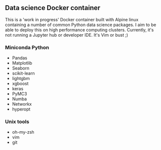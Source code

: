 ## Data science Docker container

This is a 'work in progress' Docker container built with Alpine linux containing a number of common Python data science packages. I aim to be able to deploy this on high performance computing clusters. Currently, it's not running a Jupyter hub or developer IDE. It's Vim or bust ;) 

### Miniconda Python
* Pandas
* Matplotlib
* Seaborn
* scikit-learn 
* lightgbm 
* xgboost 
* keras
* PyMC3
* Numba
* Networkx
* hyperopt

### Unix tools
* oh-my-zsh
* vim
* git
